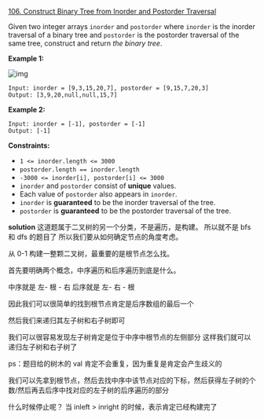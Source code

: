 [106. Construct Binary Tree from Inorder and Postorder Traversal](https://leetcode.com/problems/construct-binary-tree-from-inorder-and-postorder-traversal/)

Given two integer arrays `inorder` and `postorder` where `inorder` is the inorder traversal of a binary tree and `postorder` is the postorder traversal of the same tree, construct and return *the binary tree*.

 

**Example 1:**

![img](https://assets.leetcode.com/uploads/2021/02/19/tree.jpg)

```
Input: inorder = [9,3,15,20,7], postorder = [9,15,7,20,3]
Output: [3,9,20,null,null,15,7]
```

**Example 2:**

```
Input: inorder = [-1], postorder = [-1]
Output: [-1]
```

 

**Constraints:**

- `1 <= inorder.length <= 3000`
- `postorder.length == inorder.length`
- `-3000 <= inorder[i], postorder[i] <= 3000`
- `inorder` and `postorder` consist of **unique** values.
- Each value of `postorder` also appears in `inorder`.
- `inorder` is **guaranteed** to be the inorder traversal of the tree.
- `postorder` is **guaranteed** to be the postorder traversal of the tree.


**solution**
这道题属于二叉树的另一个分类，不是遍历，是构建。
所以就不是 bfs 和 dfs 的题目了
所以我们要从如何确定节点的角度考虑。

从 0-1 构建一整颗二叉树，最重要的是根节点怎么找。

首先要明确两个概念，中序遍历和后序遍历到底是什么。

中序就是 左- 根 - 右
后序就是 左- 右 - 根

因此我们可以很简单的找到根节点肯定是后序数组的最后一个

然后我们来递归其左子树和右子树即可

我们可以很容易发现左子树肯定是位于中序中根节点的左侧部分
这样我们就可以递归左子树和右子树了

ps：题目给的树木的 val 肯定不会重复，因为重复是肯定会产生歧义的

我们可以先拿到根节点，然后去找中序中该节点对应的下标，然后获得左子树的个数/然后再去后序中找对应的左子树的后序遍历的部分

什么时候停止呢？
当 inleft > inright 的时候，表示肯定已经构建完了


